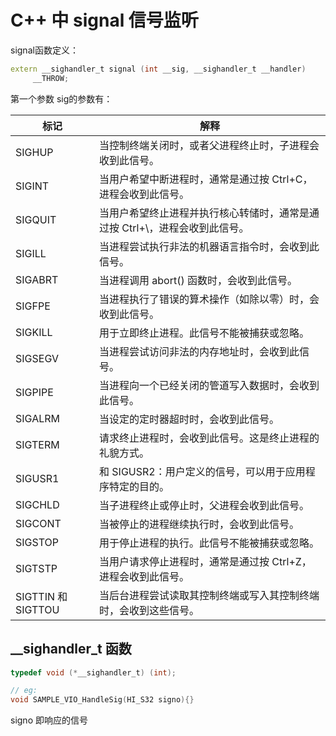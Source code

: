 # C++ 中 signal 信号监听

signal函数定义：

```c++
extern __sighandler_t signal (int __sig, __sighandler_t __handler)
     __THROW;
```

第一个参数 sig的参数有：

| 标记 | 解释 |
| ---- | ---- |
|SIGHUP |当控制终端关闭时，或者父进程终止时，子进程会收到此信号。|
|SIGINT |当用户希望中断进程时，通常是通过按 Ctrl+C，进程会收到此信号。|
|SIGQUIT |当用户希望终止进程并执行核心转储时，通常是通过按 Ctrl+\，进程会收到此信号。|
|SIGILL |当进程尝试执行非法的机器语言指令时，会收到此信号。|
|SIGABRT |当进程调用 abort() 函数时，会收到此信号。|
|SIGFPE |当进程执行了错误的算术操作（如除以零）时，会收到此信号。|
|SIGKILL |用于立即终止进程。此信号不能被捕获或忽略。|
|SIGSEGV |当进程尝试访问非法的内存地址时，会收到此信号。|
|SIGPIPE |当进程向一个已经关闭的管道写入数据时，会收到此信号。|
|SIGALRM |当设定的定时器超时时，会收到此信号。|
|SIGTERM |请求终止进程时，会收到此信号。这是终止进程的礼貌方式。|
|SIGUSR1 |和 SIGUSR2：用户定义的信号，可以用于应用程序特定的目的。|
|SIGCHLD |当子进程终止或停止时，父进程会收到此信号。|
|SIGCONT |当被停止的进程继续执行时，会收到此信号。|
|SIGSTOP |用于停止进程的执行。此信号不能被捕获或忽略。|
|SIGTSTP |当用户请求停止进程时，通常是通过按 Ctrl+Z，进程会收到此信号。|
|SIGTTIN 和 SIGTTOU|当后台进程尝试读取其控制终端或写入其控制终端时，会收到这些信号。|



## __sighandler_t 函数

```c++
typedef void (*__sighandler_t) (int);

// eg:
void SAMPLE_VIO_HandleSig(HI_S32 signo){}
```

signo 即响应的信号